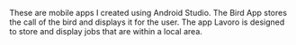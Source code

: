 These are mobile apps I created using Android Studio. The Bird App stores the call of the bird and displays it for the user. The app Lavoro is designed to store and display jobs that are within a local area.
